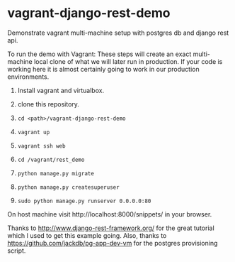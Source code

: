 # vagrant-django-rest-demo
Demonstrate vagrant multi-machine setup with postgres db and django rest api.  

To run the demo with Vagrant:
These steps will create an exact multi-machine local clone
of what we will later run in production.  If your code is working
here it is almost certainly going to work in our production environments.

1. Install vagrant and virtualbox.

2. clone this repository.

3. ```cd <path>/vagrant-django-rest-demo```

4. ```vagrant up```

5. ```vagrant ssh web```

6. ```cd /vagrant/rest_demo```

7. ```python manage.py migrate```

8. ```python manage.py createsuperuser```

9. ```sudo python manage.py runserver 0.0.0.0:80```

On host machine visit http://localhost:8000/snippets/ in your browser.

Thanks to http://www.django-rest-framework.org/ for the great tutorial which I used to get this example going.
Also, thanks to https://github.com/jackdb/pg-app-dev-vm for the postgres provisioning script.